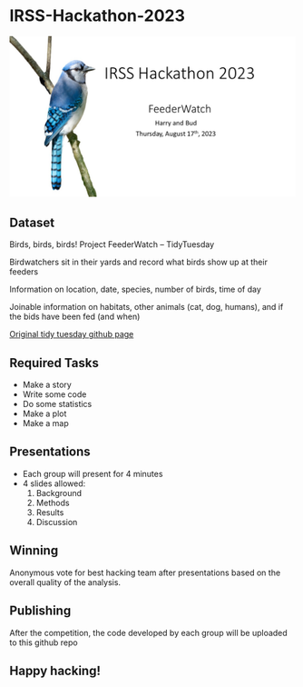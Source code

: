 # IRSS-Hackathon-2023

<img src="slides\Slide1.JPG" alt="bird" width="600"/>

## Dataset

Birds, birds, birds!
Project FeederWatch – TidyTuesday

Birdwatchers sit in their yards and record what birds show up at their feeders

Information on location, date, species, number of birds, time of day

Joinable information on habitats, other animals (cat, dog, humans), and if the bids have been fed (and when)


[Original tidy tuesday github page](https://github.com/rfordatascience/tidytuesday/blob/master/data/2023/2023-01-10/readme.md)

## Required Tasks
- Make a story
- Write some code
- Do some statistics
- Make a plot
- Make a map

## Presentations
- Each group will present for 4 minutes
- 4 slides allowed:
    1. Background
    2. Methods
    3. Results
    4. Discussion

## Winning
Anonymous vote for best hacking team after presentations based on the overall quality of the analysis.

## Publishing
After the competition, the code developed by each group will be uploaded to this github repo

## Happy hacking!
